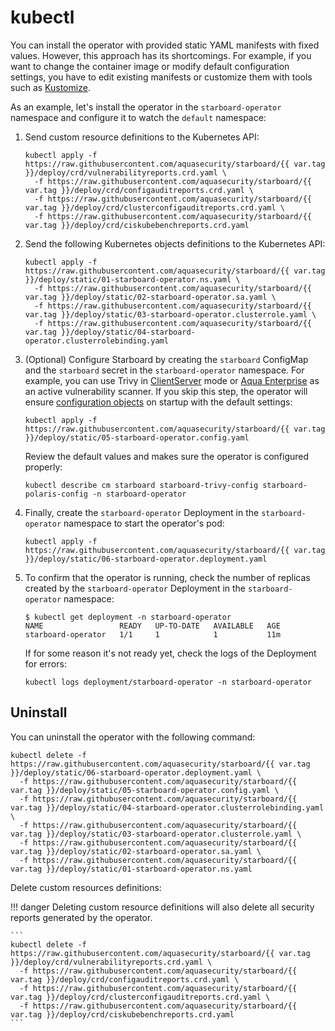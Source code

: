 # kubectl

You can install the operator with provided static YAML manifests with fixed values. However, this approach has its
shortcomings. For example, if you want to change the container image or modify default configuration settings, you have
to edit existing manifests or customize them with tools such as [Kustomize].

As an example, let's install the operator in the `starboard-operator` namespace and configure it to
watch the `default` namespace:

1. Send custom resource definitions to the Kubernetes API:
   ```
   kubectl apply -f https://raw.githubusercontent.com/aquasecurity/starboard/{{ var.tag }}/deploy/crd/vulnerabilityreports.crd.yaml \
     -f https://raw.githubusercontent.com/aquasecurity/starboard/{{ var.tag }}/deploy/crd/configauditreports.crd.yaml \
     -f https://raw.githubusercontent.com/aquasecurity/starboard/{{ var.tag }}/deploy/crd/clusterconfigauditreports.crd.yaml \
     -f https://raw.githubusercontent.com/aquasecurity/starboard/{{ var.tag }}/deploy/crd/ciskubebenchreports.crd.yaml
   ```
2. Send the following Kubernetes objects definitions to the Kubernetes API:
   ```
   kubectl apply -f https://raw.githubusercontent.com/aquasecurity/starboard/{{ var.tag }}/deploy/static/01-starboard-operator.ns.yaml \
     -f https://raw.githubusercontent.com/aquasecurity/starboard/{{ var.tag }}/deploy/static/02-starboard-operator.sa.yaml \
     -f https://raw.githubusercontent.com/aquasecurity/starboard/{{ var.tag }}/deploy/static/03-starboard-operator.clusterrole.yaml \
     -f https://raw.githubusercontent.com/aquasecurity/starboard/{{ var.tag }}/deploy/static/04-starboard-operator.clusterrolebinding.yaml
   ```
3. (Optional) Configure Starboard by creating the `starboard` ConfigMap and the `starboard` secret in
   the `starboard-operator` namespace. For example, you can use Trivy
   in [ClientServer](./../../integrations/vulnerability-scanners/trivy.md#clientserver) mode or
   [Aqua Enterprise](./../../integrations/vulnerability-scanners/aqua-enterprise.md) as an active vulnerability scanner.
   If you skip this step, the operator will ensure [configuration objects](./../../settings.md)
   on startup with the default settings:
   ```
   kubectl apply -f https://raw.githubusercontent.com/aquasecurity/starboard/{{ var.tag }}/deploy/static/05-starboard-operator.config.yaml
   ```
   Review the default values and makes sure the operator is configured properly:
   ```
   kubectl describe cm starboard starboard-trivy-config starboard-polaris-config -n starboard-operator
   ```
4. Finally, create the `starboard-operator` Deployment in the `starboard-operator`
   namespace to start the operator's pod:
   ```
   kubectl apply -f https://raw.githubusercontent.com/aquasecurity/starboard/{{ var.tag }}/deploy/static/06-starboard-operator.deployment.yaml
   ```
5. To confirm that the operator is running, check the number of replicas created by
   the `starboard-operator` Deployment in the `starboard-operator` namespace:
   ```console
   $ kubectl get deployment -n starboard-operator
   NAME                 READY   UP-TO-DATE   AVAILABLE   AGE
   starboard-operator   1/1     1            1           11m
   ```
   If for some reason it's not ready yet, check the logs of the Deployment for
   errors:
   ```
   kubectl logs deployment/starboard-operator -n starboard-operator
   ```

## Uninstall

You can uninstall the operator with the following command:

```
kubectl delete -f https://raw.githubusercontent.com/aquasecurity/starboard/{{ var.tag }}/deploy/static/06-starboard-operator.deployment.yaml \
  -f https://raw.githubusercontent.com/aquasecurity/starboard/{{ var.tag }}/deploy/static/05-starboard-operator.config.yaml \
  -f https://raw.githubusercontent.com/aquasecurity/starboard/{{ var.tag }}/deploy/static/04-starboard-operator.clusterrolebinding.yaml \
  -f https://raw.githubusercontent.com/aquasecurity/starboard/{{ var.tag }}/deploy/static/03-starboard-operator.clusterrole.yaml \
  -f https://raw.githubusercontent.com/aquasecurity/starboard/{{ var.tag }}/deploy/static/02-starboard-operator.sa.yaml \
  -f https://raw.githubusercontent.com/aquasecurity/starboard/{{ var.tag }}/deploy/static/01-starboard-operator.ns.yaml
```

Delete custom resources definitions:

!!! danger
    Deleting custom resource definitions will also delete all security reports generated by the operator.

    ```
    kubectl delete -f https://raw.githubusercontent.com/aquasecurity/starboard/{{ var.tag }}/deploy/crd/vulnerabilityreports.crd.yaml \
      -f https://raw.githubusercontent.com/aquasecurity/starboard/{{ var.tag }}/deploy/crd/configauditreports.crd.yaml \
      -f https://raw.githubusercontent.com/aquasecurity/starboard/{{ var.tag }}/deploy/crd/clusterconfigauditreports.crd.yaml \
      -f https://raw.githubusercontent.com/aquasecurity/starboard/{{ var.tag }}/deploy/crd/ciskubebenchreports.crd.yaml
    ```

[Kustomize]: https://kustomize.io
